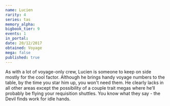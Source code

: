 ```yaml
---
name: Lucien
rarity: 4
series: tas
memory_alpha:
bigbook_tier: 9
events: 1
in_portal:
date: 20/12/2017
obtained: Voyage
mega: false
published: true
---
```


As with a lot of voyage-only crew, Lucien is someone to keep on side mostly for the cool factor. Although he brings handy voyage numbers to the table, by the time you star him up, you won't need them. He clearly lacks in all other areas except the possibility of a couple trait megas where he’ll probably be flying your requisition shuttles. You know what they say - the Devil finds work for idle hands.
